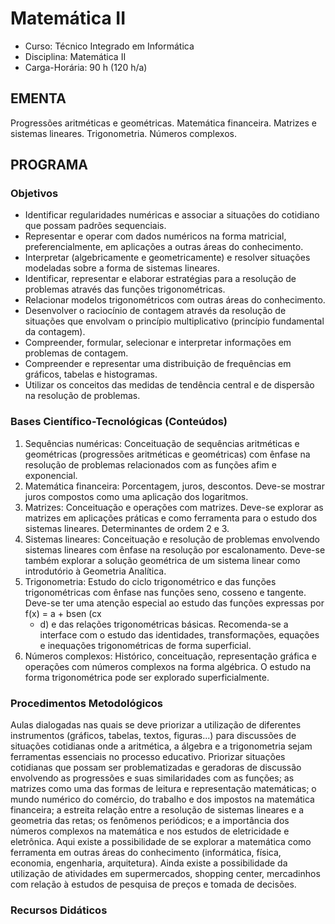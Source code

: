 # Matemática II 


* Curso: Técnico Integrado em Informática
* Disciplina: Matemática II                                                                   
* Carga-Horária: 90 h (120 h/a)

## EMENTA

Progressões aritméticas e geométricas. Matemática financeira. Matrizes e sistemas lineares. Trigonometria.
Números complexos.

## PROGRAMA
### Objetivos

*   Identificar regularidades numéricas e associar a situações do cotidiano que possam padrões sequenciais.
*   Representar e operar com dados numéricos na forma matricial, preferencialmente, em aplicações a outras
    áreas do conhecimento.
*   Interpretar (algebricamente e geometricamente) e resolver situações modeladas sobre a forma de sistemas
    lineares.
*   Identificar, representar e elaborar estratégias para a resolução de problemas através das funções
    trigonométricas.
*   Relacionar modelos trigonométricos com outras áreas do conhecimento.
*   Desenvolver o raciocínio de contagem através da resolução de situações que envolvam o princípio
    multiplicativo (princípio fundamental da contagem).
*   Compreender, formular, selecionar e interpretar informações em problemas de contagem.
*   Compreender e representar uma distribuição de frequências em gráficos, tabelas e histogramas.
*   Utilizar os conceitos das medidas de tendência central e de dispersão na resolução de problemas.


### Bases Científico-Tecnológicas (Conteúdos)



1. Sequências numéricas: Conceituação de sequências aritméticas e geométricas (progressões aritméticas e
   geométricas) com ênfase na resolução de problemas relacionados com as funções afim e exponencial.
2. Matemática financeira: Porcentagem, juros, descontos. Deve-se mostrar juros compostos como uma aplicação
   dos logaritmos.
3. Matrizes: Conceituação e operações com matrizes. Deve-se explorar as matrizes em aplicações práticas e
   como ferramenta para o estudo dos sistemas lineares. Determinantes de ordem 2 e 3.
4. Sistemas lineares: Conceituação e resolução de problemas envolvendo sistemas lineares com ênfase na
   resolução por escalonamento. Deve-se também explorar a solução geométrica de um sistema linear como
   introdutório à Geometria Analítica.
5. Trigonometria: Estudo do ciclo trigonométrico e das funções trigonométricas com ênfase nas funções seno,
   cosseno e tangente. Deve-se ter uma atenção especial ao estudo das funções expressas por f(x) = a + bsen (cx
   + d) e das relações trigonométricas básicas. Recomenda-se a interface com o estudo das identidades,
   transformações, equações e inequações trigonométricas de forma superficial.
6. Números complexos: Histórico, conceituação, representação gráfica e operações com números complexos na
   forma algébrica. O estudo na forma trigonométrica pode ser explorado superficialmente.


### Procedimentos Metodológicos

Aulas dialogadas nas quais se deve priorizar a utilização de diferentes instrumentos (gráficos, tabelas, textos,
figuras...) para discussões de situações cotidianas onde a aritmética, a álgebra e a trigonometria sejam
ferramentas essenciais no processo educativo. Priorizar situações cotidianas que possam ser problematizadas e
geradoras de discussão envolvendo as progressões e suas similaridades com as funções; as matrizes como uma
das formas de leitura e representação matemáticas; o mundo numérico do comércio, do trabalho e dos impostos
na matemática financeira; a estreita relação entre a resolução de sistemas lineares e a geometria das retas; os
fenômenos periódicos; e a importância dos números complexos na matemática e nos estudos de eletricidade e
eletrônica. Aqui existe a possibilidade de se explorar a matemática como ferramenta em outras áreas do
conhecimento (informática, física, economia, engenharia, arquitetura). Ainda existe a possibilidade da utilização de
atividades em supermercados, shopping center, mercadinhos com relação à estudos de pesquisa de preços e
tomada de decisões.

### Recursos Didáticos